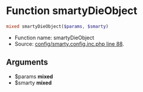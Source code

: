 Function smartyDieObject
===========================





```php
mixed smartyDieObject($params, $smarty)
```

* Function name: smartyDieObject
* Source: [config/smarty.config.inc.php line 88](https://github.com/PrestaShop/PrestaShop/blob/1.6.0.2/config/smarty.config.inc.php#L88).

Arguments
---------

* $params **mixed**
* $smarty **mixed**

